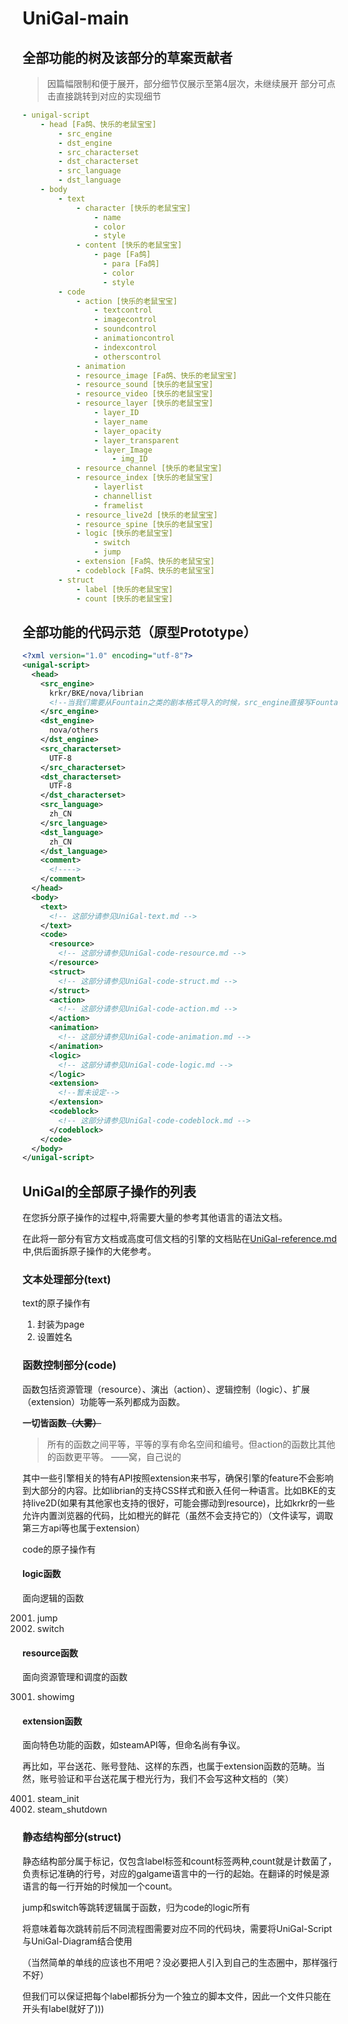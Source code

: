 # UniGal-main

## 全部功能的树及该部分的草案贡献者

> 因篇幅限制和便于展开，部分细节仅展示至第4层次，未继续展开
> 部分可点击直接跳转到对应的实现细节

```yaml
- unigal-script
    - head [Fa鸽、快乐的老鼠宝宝]
        - src_engine
        - dst_engine
        - src_characterset
        - dst_characterset
        - src_language
        - dst_language
    - body
        - text
            - character [快乐的老鼠宝宝]
                - name
                - color
                - style
            - content [快乐的老鼠宝宝]
                - page [Fa鸽]
                  - para [Fa鸽]
                  - color
                  - style
        - code
            - action [快乐的老鼠宝宝]
                - textcontrol
                - imagecontrol
                - soundcontrol
                - animationcontrol
                - indexcontrol
                - otherscontrol
            - animation
            - resource_image [Fa鸽、快乐的老鼠宝宝]
            - resource_sound [快乐的老鼠宝宝]
            - resource_video [快乐的老鼠宝宝]
            - resource_layer [快乐的老鼠宝宝]
                - layer_ID
                - layer_name
                - layer_opacity
                - layer_transparent
                - layer_Image
                    - img_ID
            - resource_channel [快乐的老鼠宝宝]
            - resource_index [快乐的老鼠宝宝]
                - layerlist
                - channellist
                - framelist
            - resource_live2d [快乐的老鼠宝宝]
            - resource_spine [快乐的老鼠宝宝]
            - logic [快乐的老鼠宝宝]
                - switch
                - jump
            - extension [Fa鸽、快乐的老鼠宝宝]
            - codeblock [Fa鸽、快乐的老鼠宝宝]
        - struct
            - label [快乐的老鼠宝宝]
            - count [快乐的老鼠宝宝]
```

## 全部功能的代码示范（原型Prototype）

```xml
<?xml version="1.0" encoding="utf-8"?>
<unigal-script>
  <head>
    <src_engine>
      krkr/BKE/nova/librian
      <!--当我们需要从Fountain之类的剧本格式导入的时候，src_engine直接写Fountain之类，dstengine必须是unigal-->
    </src_engine>
    <dst_engine>
      nova/others
    </dst_engine>
    <src_characterset>
      UTF-8
    </src_characterset>
    <dst_characterset>
      UTF-8
    </dst_characterset>
    <src_language>
      zh_CN
    </src_language>
    <dst_language>
      zh_CN
    </dst_language>
    <comment>
      <!---->
    </comment>
  </head>
  <body>
    <text>
      <!-- 这部分请参见UniGal-text.md -->
    </text>
    <code>
      <resource>
        <!-- 这部分请参见UniGal-code-resource.md -->
      </resource>
      <struct>
        <!-- 这部分请参见UniGal-code-struct.md -->
      </struct>
      <action>
        <!-- 这部分请参见UniGal-code-action.md -->
      </action>
      <animation>
        <!-- 这部分请参见UniGal-code-animation.md -->
      </animation>
      <logic>
        <!-- 这部分请参见UniGal-code-logic.md -->
      </logic>
      <extension>
        <!--暂未设定-->
      </extension>
      <codeblock>
        <!-- 这部分请参见UniGal-code-codeblock.md -->
      </codeblock>
    </code>
  </body>
</unigal-script>
```

## UniGal的全部原子操作的列表

在您拆分原子操作的过程中,将需要大量的参考其他语言的语法文档。

在此将一部分有官方文档或高度可信文档的引擎的文档贴在[UniGal-reference.md](UniGal-reference.md#各引擎维护团队联系名录)中,供后面拆原子操作的大佬参考。

### 文本处理部分(text)

text的原子操作有

1. 封装为page
2. 设置姓名

### 函数控制部分(code)

函数包括资源管理（resource）、演出（action）、逻辑控制（logic）、扩展（extension）功能等一系列都成为函数。

**一切皆函数~~（大雾）~~**

> 
> 所有的函数之间平等，平等的享有命名空间和编号。但action的函数比其他的函数更平等。
> ——窝，自己说的

其中一些引擎相关的特有API按照extension来书写，确保引擎的feature不会影响到大部分的内容。比如librian的支持CSS样式和嵌入任何一种语言。比如BKE的支持live2D(如果有其他家也支持的很好，可能会挪动到resource)，比如krkr的一些允许内置浏览器的代码，比如橙光的鲜花（虽然不会支持它的）（文件读写，调取第三方api等也属于extension）

code的原子操作有

#### logic函数

面向逻辑的函数

2001. jump
2002. switch

#### resource函数

面向资源管理和调度的函数

3001. showimg

#### extension函数

面向特色功能的函数，如steamAPI等，但命名尚有争议。

再比如，平台送花、账号登陆、这样的东西，也属于extension函数的范畴。当然，账号验证和平台送花属于橙光行为，我们不会写这种文档的（笑）

4001. steam_init
4002. steam_shutdown

### 静态结构部分(struct)

静态结构部分属于标记，仅包含label标签和count标签两种,count就是计数菌了，负责标记准确的行号，对应的galgame语言中的一行的起始。在翻译的时候是源语言的每一行开始的时候加一个count。

jump和switch等跳转逻辑属于函数，归为code的logic所有

将意味着每次跳转前后不同流程图需要对应不同的代码块，需要将UniGal-Script与UniGal-Diagram结合使用

（当然简单的单线的应该也不用吧？没必要把人引入到自己的生态圈中，那样强行不好）

但我们可以保证把每个label都拆分为一个独立的脚本文件，因此一个文件只能在开头有label就好了)))
